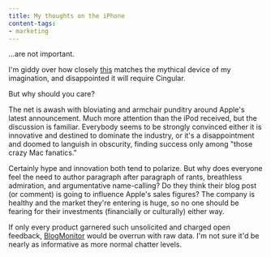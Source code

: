 ```yaml
---
title: My thoughts on the iPhone
content-tags:
- marketing
---
```


...are not important.

I'm giddy over how closely [this][1] matches the mythical device of my imagination, and disappointed it will require Cingular.

But why should you care?

The net is awash with bloviating and armchair punditry around Apple's latest announcement.  Much more attention than the iPod received, but the discussion is familiar.  Everybody seems to be strongly convinced either it is innovative and destined to dominate the industry, or it's a disappointment and doomed to languish in obscurity, finding success only among "those crazy Mac fanatics."

Certainly hype and innovation both tend to polarize.  But why does everyone feel the need to author paragraph after paragraph of rants, breathless admiration, and argumentative name-calling?  Do they think their blog post (or comment) is going to influence Apple's sales figures?  The company is healthy and the market they're entering is huge, so no one should be fearing for their investments (financially or culturally) either way.

If only every product garnered such unsolicited and charged open feedback, [BlogMonitor][2] would be overrun with raw data.  I'm not sure it'd be nearly as informative as more normal chatter levels.

   [1]: http://www.time.com/time/business/article/0,8599,1575743,00.html
   [2]: http://www.blogmonitor.com/
